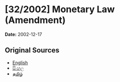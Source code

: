 # [32/2002] Monetary Law (Amendment)

**Date:** 2002-12-17

## Original Sources

- [English](https://documents.gov.lk/view/acts/2002/12/32-2002_E.pdf)
- [සිංහල](https://documents.gov.lk/view/acts/2002/12/32-2002_S.pdf)
- [தமிழ்](https://documents.gov.lk/view/acts/2002/12/32-2002_T.pdf)
